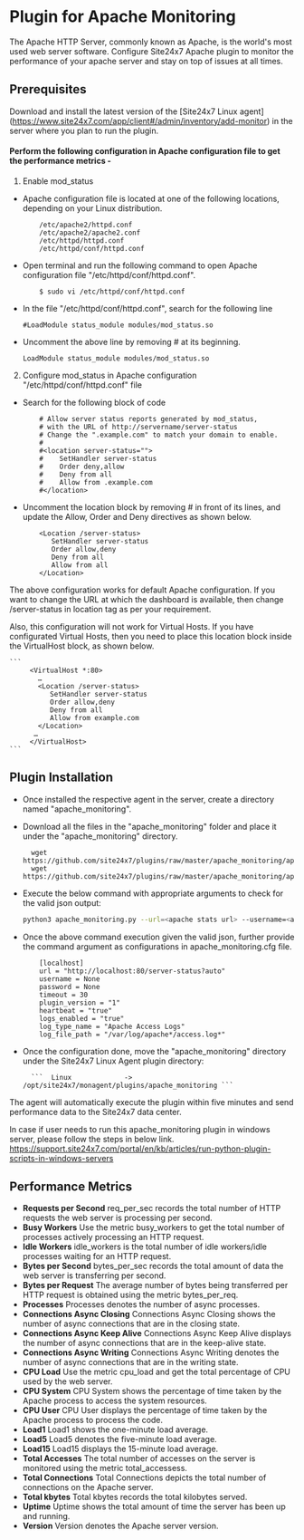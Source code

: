 # Plugin for Apache Monitoring

The Apache HTTP Server, commonly known as Apache, is the world's most used web server software. Configure Site24x7 Apache plugin to monitor the performance of your apache server and stay on top of issues at all times.

## Prerequisites

Download and install the latest version of the [Site24x7 Linux agent] (https://www.site24x7.com/app/client#/admin/inventory/add-monitor) in the server where you plan to run the plugin.

#### Perform the following configuration in Apache configuration file to get the performance metrics - 
1. Enable mod_status

- Apache configuration file is located at one of the following locations, depending on your Linux distribution.
	```
	    /etc/apache2/httpd.conf
	    /etc/apache2/apache2.conf
	    /etc/httpd/httpd.conf
	    /etc/httpd/conf/httpd.conf
	```

- Open terminal and run the following command to open Apache configuration file "/etc/httpd/conf/httpd.conf".

  	``` 	$ sudo vi /etc/httpd/conf/httpd.conf ```

- In the file "/etc/httpd/conf/httpd.conf", search for the following line

	``` #LoadModule status_module modules/mod_status.so ```

- Uncomment the above line by removing # at its beginning.

	``` LoadModule status_module modules/mod_status.so ```



2. Configure mod_status in Apache configuration "/etc/httpd/conf/httpd.conf" file

- Search for the following block of code 
	```
		# Allow server status reports generated by mod_status,
		# with the URL of http://servername/server-status
		# Change the ".example.com" to match your domain to enable.
		#
		#<location server-status="">
		#    SetHandler server-status
		#    Order deny,allow
		#    Deny from all
		#    Allow from .example.com
		#</location>
	```

- Uncomment the location block by removing # in front of its lines, and update the Allow, Order and Deny directives as shown below.
	```
		<Location /server-status>
		   SetHandler server-status
		   Order allow,deny
		   Deny from all
		   Allow from all
		</Location>
	```

The above configuration works for default Apache configuration. If you want to change the URL at which the dashboard is available, then change /server-status in location tag as per your requirement.


Also, this configuration will not work for Virtual Hosts. If you have configurated Virtual Hosts, then you need to place this location block inside the VirtualHost block, as shown below.

	```
	     <VirtualHost *:80>
		   …
		   <Location /server-status>
		      SetHandler server-status
		      Order allow,deny
		      Deny from all
		      Allow from example.com
		   </Location>
		  …
	     </VirtualHost>
	```

## Plugin Installation  

- Once installed the respective agent in the server, create a directory named "apache_monitoring".
      
- Download all the files in the "apache_monitoring" folder and place it under the "apache_monitoring" directory.

		wget https://github.com/site24x7/plugins/raw/master/apache_monitoring/apache_monitoring.py
		wget https://github.com/site24x7/plugins/raw/master/apache_monitoring/apache_monitoring.cfg

- Execute the below command with appropriate arguments to check for the valid json output:

	 ```bash
	 python3 apache_monitoring.py --url=<apache stats url> --username=<apache username> --password=<apache password> 
	 ```

- Once the above command execution given the valid json, further provide the command argument as configurations in apache_monitoring.cfg file.
	```
		[localhost]
		url = "http://localhost:80/server-status?auto"
		username = None
		password = None
		timeout = 30
		plugin_version = "1"
		heartbeat = "true"
		logs_enabled = "true"
		log_type_name = "Apache Access Logs"
		log_file_path = "/var/log/apache*/access.log*"
	```	

- Once the configuration done, move the "apache_monitoring" directory under the Site24x7 Linux Agent plugin directory: 

		```  Linux             ->   /opt/site24x7/monagent/plugins/apache_monitoring ```

		
The agent will automatically execute the plugin within five minutes and send performance data to the Site24x7 data center.

In case if user needs to run this apache_monitoring plugin in windows server, please follow the steps in below link.
https://support.site24x7.com/portal/en/kb/articles/run-python-plugin-scripts-in-windows-servers



## Performance Metrics

- **Requests per Second**
req_per_sec records the total number of HTTP requests the web server is processing per second.
- **Busy Workers**
Use the metric busy_workers to get the total number of processes actively processing an HTTP request.
- **Idle Workers**
idle_workers is the total number of idle workers/idle processes waiting for an HTTP request.
- **Bytes per Second**
bytes_per_sec records the total amount of data the web server is transferring per second.
- **Bytes per Request**
The average number of bytes being transferred per HTTP request is obtained using the metric bytes_per_req.
- **Processes**
Processes denotes the number of async processes.
- **Connections Async Closing**
Connections Async Closing shows the number of async connections that are in the closing state.
- **Connections Async Keep Alive**
Connections Async Keep Alive displays the number of async connections that are in the keep-alive state.
- **Connections Async Writing**
Connections Async Writing denotes the number of async connections that are in the writing state.
- **CPU Load**
Use the metric cpu_load and get the total percentage of CPU used by the web server.
- **CPU System**
CPU System shows the percentage of time taken by the Apache process to access the system resources.
- **CPU User**
CPU User displays the percentage of time taken by the Apache process to process the code.
- **Load1**
Load1 shows the one-minute load average.
- **Load5**
Load5 denotes the five-minute load average.
- **Load15**
Load15 displays the 15-minute load average.
- **Total Accesses**
The total number of accesses on the server is monitored using the metric total_accessess.
- **Total Connections**
Total Connections depicts the total number of connections on the Apache server.
- **Total kbytes**
Total kbytes records the total kilobytes served.
- **Uptime**
Uptime shows the total amount of time the server has been up and running.
- **Version**
Version denotes the Apache server version.


